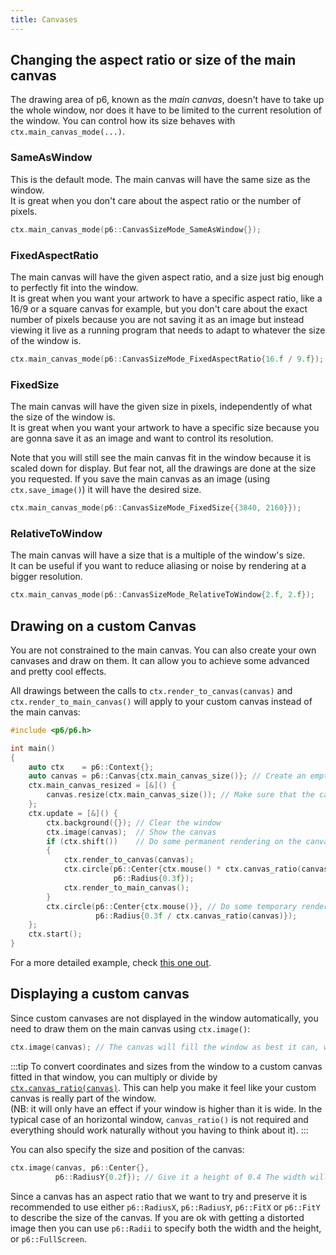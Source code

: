 ```yaml
---
title: Canvases
---
```


## Changing the aspect ratio or size of the main canvas

The drawing area of p6, known as the *main canvas*, doesn't have to take up the whole window, nor does it have to be limited to the current resolution of the window. You can control how its size behaves with `ctx.main_canvas_mode(...)`.

### SameAsWindow

This is the default mode. The main canvas will have the same size as the window.<br/>
It is great when you don't care about the aspect ratio or the number of pixels.

```cpp
ctx.main_canvas_mode(p6::CanvasSizeMode_SameAsWindow{});
```

### FixedAspectRatio

The main canvas will have the given aspect ratio, and a size just big enough to perfectly fit into the window.<br/>
It is great when you want your artwork to have a specific aspect ratio, like a 16/9 or a square canvas for example, but you don't care about the exact number of pixels because you are not saving it as an image but instead viewing it live as a running program that needs to adapt to whatever the size of the window is.

```cpp
ctx.main_canvas_mode(p6::CanvasSizeMode_FixedAspectRatio{16.f / 9.f});
```

### FixedSize

The main canvas will have the given size in pixels, independently of what the size of the window is.<br/>
It is great when you want your artwork to have a specific size because you are gonna save it as an image and want to control its resolution.

Note that you will still see the main canvas fit in the window because it is scaled down for display. But fear not, all the drawings are done at the size you requested. If you save the main canvas as an image (using `ctx.save_image()`) it will have the desired size.

```cpp
ctx.main_canvas_mode(p6::CanvasSizeMode_FixedSize{{3840, 2160}});
```

### RelativeToWindow

The main canvas will have a size that is a multiple of the window's size.<br/>
It can be useful if you want to reduce aliasing or noise by rendering at a bigger resolution.

```cpp
ctx.main_canvas_mode(p6::CanvasSizeMode_RelativeToWindow{2.f, 2.f});
```

## Drawing on a custom Canvas

You are not constrained to the main canvas. You can also create your own canvases and draw on them. It can allow you to achieve some advanced and pretty cool effects.<br/>

All drawings between the calls to `ctx.render_to_canvas(canvas)` and `ctx.render_to_main_canvas()` will apply to your custom canvas instead of the main canvas:

```cpp
#include <p6/p6.h>

int main()
{
    auto ctx    = p6::Context{};
    auto canvas = p6::Canvas{ctx.main_canvas_size()}; // Create an empty canvas with the same size as the window
    ctx.main_canvas_resized = [&]() {
        canvas.resize(ctx.main_canvas_size()); // Make sure that the canvas still has the same size as the window even after it resizes
    };
    ctx.update = [&]() {
        ctx.background({}); // Clear the window
        ctx.image(canvas);  // Show the canvas
        if (ctx.shift())    // Do some permanent rendering on the canvas
        {
            ctx.render_to_canvas(canvas);
            ctx.circle(p6::Center{ctx.mouse() * ctx.canvas_ratio(canvas)}, // circle() applies to the custom canvas, not to the window's main canvas
                       p6::Radius{0.3f});
            ctx.render_to_main_canvas();
        }
        ctx.circle(p6::Center{ctx.mouse()}, // Do some temporary rendering on the main canvas
                   p6::Radius{0.3f / ctx.canvas_ratio(canvas)});
    };
    ctx.start();
}
```

For a more detailed example, check [this one out](https://github.com/JulesFouchy/p6-docs/blob/main/tests/render_to_canvas.cpp).

## Displaying a custom canvas

Since custom canvases are not displayed in the window automatically, you need to draw them on the main canvas using `ctx.image()`:

```cpp
ctx.image(canvas); // The canvas will fill the window as best it can, while still preserving its aspect ratio
```

:::tip
To convert coordinates and sizes from the window to a custom canvas fitted in that window, you can multiply or divide by [`ctx.canvas_ratio(canvas)`](/reference/canvas#canvas_ratio). This can help you make it feel like your custom canvas is really part of the window.<br/>
(NB: it will only have an effect if your window is higher than it is wide. In the typical case of an horizontal window, `canvas_ratio()` is not required and everything should work naturally without you having to think about it).
:::

You can also specify the size and position of the canvas:

```cpp
ctx.image(canvas, p6::Center{},
          p6::RadiusY{0.2f}); // Give it a height of 0.4 The width will be deduced based on the aspect_ratio of the canvas
```

Since a canvas has an aspect ratio that we want to try and preserve it is recommended to use either `p6::RadiusX`, `p6::RadiusY`, `p6::FitX` or `p6::FitY` to describe the size of the canvas. If you are ok with getting a distorted image then you can use `p6::Radii` to specify both the width and the height, or `p6::FullScreen`.